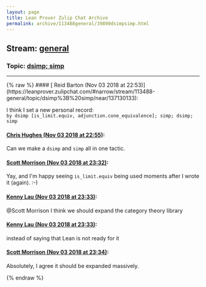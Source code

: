 ```yaml
---
layout: page
title: Lean Prover Zulip Chat Archive 
permalink: archive/113488general/39890dsimpsimp.html
---
```


## Stream: [general](https://leanprover-community.github.io/archive/113488general/index.html)
### Topic: [dsimp; simp](https://leanprover-community.github.io/archive/113488general/39890dsimpsimp.html)

---

<base href="https://leanprover.zulipchat.com">
{% raw %}
#### [ Reid Barton (Nov 03 2018 at 22:53)](https://leanprover.zulipchat.com/#narrow/stream/113488-general/topic/dsimp%3B%20simp/near/137130133):
<p>I think I set a new personal record:<br>
<code>by dsimp [is_limit.equiv, adjunction.cone_equivalence]; simp; dsimp; simp</code></p>

#### [ Chris Hughes (Nov 03 2018 at 22:55)](https://leanprover.zulipchat.com/#narrow/stream/113488-general/topic/dsimp%3B%20simp/near/137130203):
<p>Can we make a <code>dsimp</code> and <code>simp</code> all in one tactic.</p>

#### [ Scott Morrison (Nov 03 2018 at 23:32)](https://leanprover.zulipchat.com/#narrow/stream/113488-general/topic/dsimp%3B%20simp/near/137131263):
<p>Yay, and I'm happy seeing <code>is_limit.equiv</code> being used moments after I wrote it (again). :-)</p>

#### [ Kenny Lau (Nov 03 2018 at 23:33)](https://leanprover.zulipchat.com/#narrow/stream/113488-general/topic/dsimp%3B%20simp/near/137131270):
<p><span class="user-mention" data-user-id="110087">@Scott Morrison</span> I think we should expand the category theory library</p>

#### [ Kenny Lau (Nov 03 2018 at 23:33)](https://leanprover.zulipchat.com/#narrow/stream/113488-general/topic/dsimp%3B%20simp/near/137131272):
<p>instead of saying that Lean is not ready for it</p>

#### [ Scott Morrison (Nov 03 2018 at 23:34)](https://leanprover.zulipchat.com/#narrow/stream/113488-general/topic/dsimp%3B%20simp/near/137131315):
<p>Absolutely, I agree it should be expanded massively.</p>


{% endraw %}
